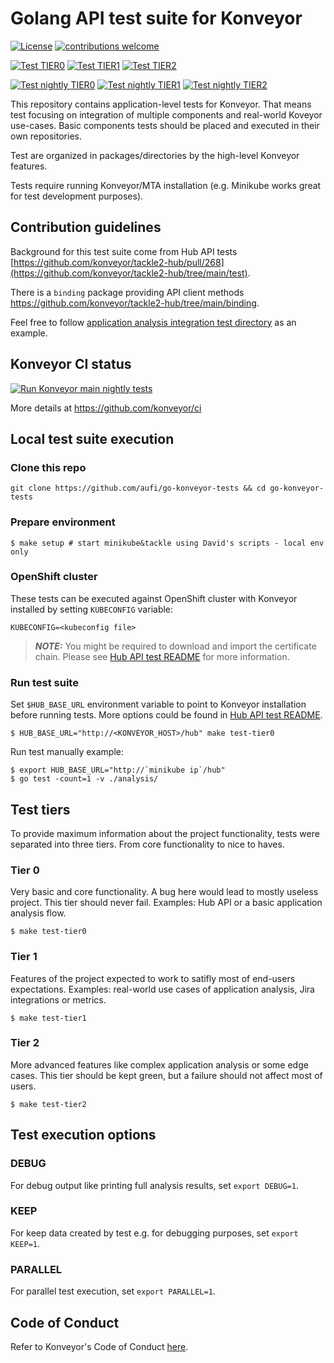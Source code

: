 # Golang API test suite for Konveyor

[![License](https://img.shields.io/:license-apache-blue.svg)](http://www.apache.org/licenses/LICENSE-2.0.html) [![contributions welcome](https://img.shields.io/badge/contributions-welcome-brightgreen.svg?style=flat)](https://github.com/konveyor/go-konveyor-tests/pulls)

[![Test TIER0](https://github.com/konveyor/go-konveyor-tests/actions/workflows/main-tier0.yml/badge.svg)](https://github.com/konveyor/go-konveyor-tests/actions/workflows/main-tier0.yml)
[![Test TIER1](https://github.com/konveyor/go-konveyor-tests/actions/workflows/main-tier1.yml/badge.svg)](https://github.com/konveyor/go-konveyor-tests/actions/workflows/main-tier1.yml)
[![Test TIER2](https://github.com/konveyor/go-konveyor-tests/actions/workflows/main-tier2.yml/badge.svg)](https://github.com/konveyor/go-konveyor-tests/actions/workflows/main-tier2.yml)

[![Test nightly TIER0](https://github.com/konveyor/go-konveyor-tests/actions/workflows/nightly-tier0.yml/badge.svg)](https://github.com/konveyor/go-konveyor-tests/actions/workflows/nightly-tier0.yml)
[![Test nightly TIER1](https://github.com/konveyor/go-konveyor-tests/actions/workflows/nightly-tier1.yml/badge.svg)](https://github.com/konveyor/go-konveyor-tests/actions/workflows/nightly-tier1.yml)
[![Test nightly TIER2](https://github.com/konveyor/go-konveyor-tests/actions/workflows/nightly-tier2.yml/badge.svg)](https://github.com/konveyor/go-konveyor-tests/actions/workflows/nightly-tier2.yml)

This repository contains application-level tests for Konveyor. That means test focusing on integration of multiple components and real-world Koveyor use-cases. Basic components tests should be placed and executed in their own repositories.

Test are organized in packages/directories by the high-level Konveyor features.

Tests require running Konveyor/MTA installation (e.g. Minikube works great for test development purposes).

## Contribution guidelines

Background for this test suite come from Hub API tests [https://github.com/konveyor/tackle2-hub/pull/268](https://github.com/konveyor/tackle2-hub/tree/main/test).

There is a ```binding``` package providing API client methods https://github.com/konveyor/tackle2-hub/tree/main/binding.

Feel free to follow [application analysis integration test directory](https://github.com/konveyor/go-konveyor-tests/tree/main/analysis) as an example.

## Konveyor CI status

[![Run Konveyor main nightly tests](https://github.com/konveyor/ci/actions/workflows/nightly-main.yaml/badge.svg?branch=main)](https://github.com/konveyor/ci/actions/workflows/nightly-main.yaml)

More details at https://github.com/konveyor/ci

## Local test suite execution

### Clone this repo

```
git clone https://github.com/aufi/go-konveyor-tests && cd go-konveyor-tests
```

### Prepare environment

```
$ make setup # start minikube&tackle using David's scripts - local env only
```

### OpenShift cluster

These tests can be executed against OpenShift cluster with Konveyor installed by setting `KUBECONFIG` variable:

```
KUBECONFIG=<kubeconfig file>
```

> **_NOTE:_** You might be required to download and import the certificate chain. Please see [Hub API test README](https://github.com/konveyor/tackle2-hub/tree/main/test#https) for more information.

### Run test suite

Set ```$HUB_BASE_URL``` environment variable to point to Konveyor installation before running tests. More options could be found in [Hub API test README](https://github.com/konveyor/tackle2-hub/tree/main/test#rest-api).

```
$ HUB_BASE_URL="http://<KONVEYOR_HOST>/hub" make test-tier0
```

Run test manually example:

```
$ export HUB_BASE_URL="http://`minikube ip`/hub"
$ go test -count=1 -v ./analysis/
```

## Test tiers

To provide maximum information about the project functionality, tests were separated into three tiers. From core functionality to nice to haves.

### Tier 0

Very basic and core functionality. A bug here would lead to mostly useless project. This tier should never fail. Examples: Hub API or a basic application analysis flow.

```
$ make test-tier0
```

### Tier 1

Features of the project expected to work to satifly most of end-users expectations. Examples: real-world use cases of application analysis, Jira integrations or metrics.

```
$ make test-tier1
```

### Tier 2

More advanced features like complex application analysis or some edge cases. This tier should be kept green, but a failure should not affect most of users.

```
$ make test-tier2
```

## Test execution options

### DEBUG

For debug output like printing full analysis results, set ```export DEBUG=1```.

### KEEP

For keep data created by test e.g. for debugging purposes, set ```export KEEP=1```.

### PARALLEL

For parallel test execution, set ```export PARALLEL=1```.

## Code of Conduct
Refer to Konveyor's Code of Conduct [here](https://github.com/konveyor/community/blob/main/CODE_OF_CONDUCT.md).
